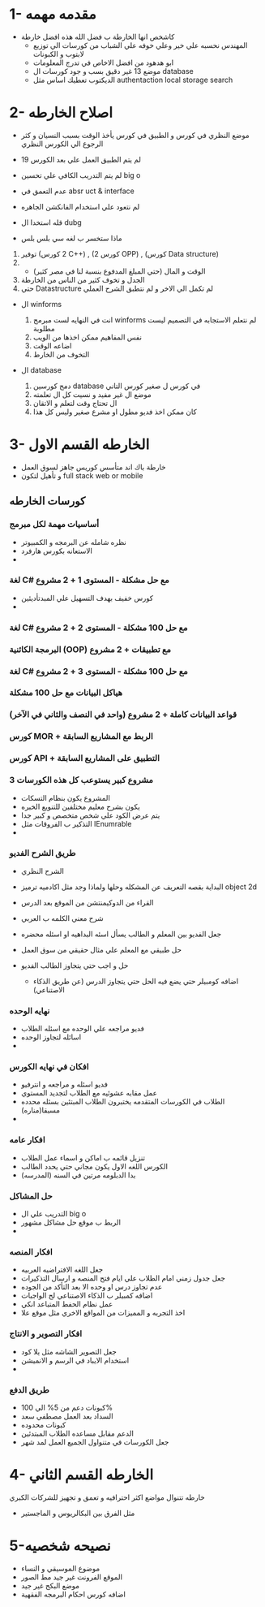 
# 1- مقدمه مهمه
- كاشخص انها الخارطة ب فضل الله هذه افضل خارطة
  - المهندس نحسبه علي خير وعلي خوفه علي الشباب من كورسات الي توزيع لابتوب و الكبونات
  - ابو هدهود من افضل الاخاص في تدرج المعلومات
  - موضع 13 غير دقيق بسب و جود كورسات ال database
  - الديكتوب تعطيك اساس مثل authentaction local storage search




# 2- اصلاح الخارطه

-   موضع النظري في كورس  و الطبيق في كورس يأخذ الوقت بسبب النسيان و كثر الرجوع الي الكورس النظري
- لم يتم الطبيق العمل علي بعد الكورس 19
- لم يتم التدريب الكافي علي تحسين  big o
- عدم التعمق في absr uct & interface
- لم نتعود علي استخدام الفانكشن الجاهره
- قله استخدا ال dubg

-   ماذا ستخسر ب لغه سي بلس بلس
 1. توفير (2 كورس C++) , (2 كورس OPP) , (كورس Data structure)
 2. - الوقت و المال (حتي المبلغ المدفوع بنسبة لنا في مصر كثير)
 3. الجدل و تخوف كثير من الناس من الخارطة
 4. حتي Datastructure لم تكمل الي الاخر و لم نتطبق الشرح العملي

- ال winforms 
   1. انت في النهايه لست مبرمج winforms لم نتعلم الاستجابه في التصميم ليست مطلوبة
   2. نفس المفاهيم ممكن اخذها من الويب
   3.  اضاعه الوقت
   4.  التخوف من الخارط

-  ال database
     1. دمج كورسين database في كورس ل صغير كورس التاني
     2. موضع ال   غير مفيد و نسيت كل ال تعلمته 
     3. ال تحتاج وقت لتعلم و الاتقان
     4.  كان ممكن اخذ فديو مطول او مشرع صغير وليس كل هذا





# 3- الخارطه القسم الاول
- خارطة باك اند متأسس كوريس  جاهز لسوق العمل
- و تأهيل لتكون full stack web or mobile

## كورسات الخارطه
### **أساسيات مهمة لكل مبرمج**  
- نظره شامله عن البرمجه و الكمبيوتر 
- الاستعانه بكورس هارفرد
- 
### **لغة C# مع حل مشكلة - المستوى 1 + 2 مشروع**  
- كورس خفيف بهدف التسهيل علي المبدتأديئين
- 

### **لغة C# مع حل 100 مشكلة - المستوى 2 + 2 مشروع**  

### **البرمجة الكائنية (OOP) مع تطبيقات + 2 مشروع**  

### **لغة C# مع حل 100 مشكلة - المستوى 3 + 2 مشروع**  
### **هياكل البيانات مع حل 100 مشكلة**  
### **قواعد البيانات كاملة + 2 مشروع (واحد في النصف والثاني في الآخر)**  
### **كورس MOR + الربط مع المشاريع السابقة**  
### **كورس API + التطبيق على المشاريع السابقة**  
###  **3 مشروع كبير يستوعب كل هذه الكورسات**
- المشروع يكون بنظام التسكات 
- يكون بشرح معليم مختلفين للتنويع الخبره
- يتم عرض الكود علي شخص متخصص و كبير جدا
- التذكير ب الفروقات مثل IEnumrable
- 



### طريق الشرح الفديو
- الشرح النظري 
 - البداية بقصه التعريف عن المشكله وحلها ولماذا وجد مثل اكادميه ترميز object 2d
 - القراء من الدوكيمنتشن من الموقع بعد الدرس
 -  شرح معني الكلمه ب العربي 
 - جعل الفديو بين المعلم و الطالب يسأل اسئه البداهيه او اسئله محضره

-  حل طبيقي مع المعلم علي مثال حقيقي من سوق العمل 

 - حل و اجب حتي يتجاوز الطالب الفديو
   - اضافه كومبيلر حتي يضع فيه الحل حتي يتجاوز الدرس (عن طريق الذكاء الاصتناعي)

### نهايه الوحده 
- فديو مراجعه علي الوحده مع اسئله الطلاب
- اسائله لتجاوز الوحده
- 

### افكان في نهايه الكورس
 - فديو اسئله و مراجعه و انترفيو
- عمل مقابه عشوئيه مع الطلاب لتجديد المستوي
- الطلاب في الكورسات المتقدمه يختبرون الطلاب المبتئين بسئله محدده مسبقا(مناره)
- 

### افكار عامه
- تنزيل قائمه ب اماكن و اسماء عمل الطلاب
- الكورس اللغه الاول يكون مجاني حتي يحدد الطالب 
- بدا الدبلومه مرتين في السنه (المدرسه)


### حل المشاكل
- التدريب علي ال big o
- الربط ب موقع حل مشاكل مشهور
- 

### افكار المنصه
- جعل اللغه الافتراضيه العربيه 
- جعل جدول زمني امام الطلاب علي ايام فتح المنصه و ارسال التذكيرات
- عدم تجاوز درس او وحده الا بعد التأكد من الجوده
- اضافه كمبيلر ب الذكاء الاصتناعي لح الواجبات
- عمل نظام الحفط المتباعد انكي
- اخذ التجربه  و المميزات من المواقع الاخري مثل موقع علا

### افكار التصوير و الانتاج
- جعل التصوير الشاشه مثل يلا كود
- استخدام الايباد في الرسم و الانميشن
- 


### طريق الدفع
- كبونات دعم من 5% الي 100%
- السداد بعد العمل مصطفي سعد
- كبونات محدوده
- الدعم مقابل مساعده الطلاب المبتدئين
- جعل الكورسات في متنواول الجميع العمل لمد شهر



# 4- الخارطه القسم الثاني
 خارطه تتنوال مواضع اكثر احترافيه و تعمق و تجهيز للشركات الكبري
- مثل الفرق بين البكالريوس و الماجستير

# 5-نصيحه شخصيه
 - موضوع الموسيقي و النساء
- الموقع الفرونت غير جيد مط الصور 
- موضع البكج غير جيد
- اضافه كورس احكام البرمجه الفقهية